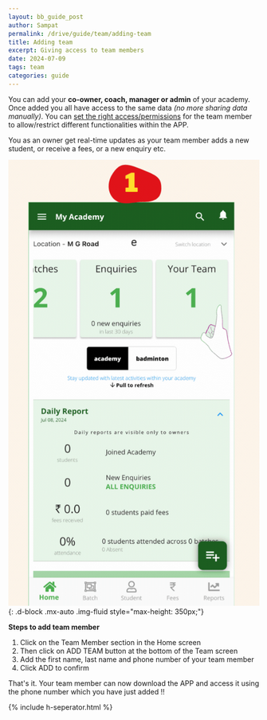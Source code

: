 ```yaml
---
layout: bb_guide_post
author: Sampat
permalink: /drive/guide/team/adding-team
title: Adding team
excerpt: Giving access to team members
date: 2024-07-09
tags: team
categories: guide
---
```


You can add your **co-owner, coach, manager or admin** of your academy. Once added you all have access to the same data *(no more sharing data manually)*.
You can [set the right access/permissions](/drive/guide/team-permissions) for the team member to allow/restrict different functionalities within the APP. 


You as an owner get real-time updates as your team member adds a new student, or receive a fees, or a new enquiry etc. 

![Steps to add a team member](/assets/img/guide/adding-team.gif){: .d-block .mx-auto .img-fluid style="max-height: 350px;"} 

**Steps to add team member**

 1. Click on the Team Member section in the Home screen
 2. Then click on ADD TEAM button at the bottom of the Team screen
 3. Add the first name, last name and phone number of your team member
 4. Click ADD to confirm

 

That's it. Your team member can now download the APP and access it using the phone number which you have just added !!

{% include h-seperator.html %}
